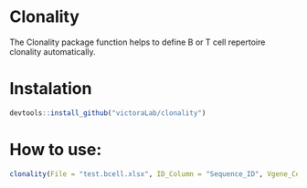 # Clonality

The Clonality package function helps to define B or T cell repertoire clonality automatically.

# Instalation
```R
devtools::install_github("victoraLab/clonality")
```

# How to use:

```R
clonality(File = "test.bcell.xlsx", ID_Column = "Sequence_ID", Vgene_Column = "V_GENE_and_allele", Jgene_Column = "J_GENE_and_allele", CDR3_Column = "AA_JUNCTION", cell = "B")
```



